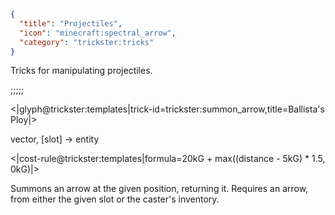 ```json
{
  "title": "Projectiles",
  "icon": "minecraft:spectral_arrow",
  "category": "trickster:tricks"
}
```

Tricks for manipulating projectiles.

;;;;;

<|glyph@trickster:templates|trick-id=trickster:summon_arrow,title=Ballista's Ploy|>

vector, [slot] -> entity

<|cost-rule@trickster:templates|formula=20kG + max((distance - 5kG) * 1.5, 0kG)|>

Summons an arrow at the given position, returning it. 
Requires an arrow, from either the given slot or the caster's inventory. 

